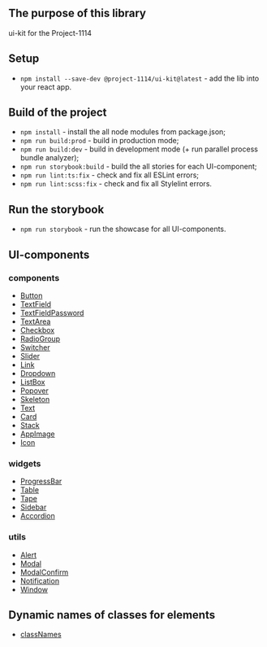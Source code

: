 ## The purpose of this library

ui-kit for the Project-1114

## Setup

- `npm install --save-dev @project-1114/ui-kit@latest` - add the lib into your react app.

## Build of the project

- `npm install` - install the all node modules from package.json;
- `npm run build:prod` - build in production mode;
- `npm run build:dev` - build in development mode (+ run parallel process bundle analyzer);
- `npm run storybook:build` - build the all stories for each UI-component;
- `npm run lint:ts:fix` - check and fix all ESLint errors;
- `npm run lint:scss:fix` - check and fix all Stylelint errors.

## Run the storybook

- `npm run storybook` - run the showcase for all UI-components.

## UI-components

### components

- [Button](/docs/ui-components/controls/Button.md)
- [TextField](/docs/ui-components/controls/TextField.md)
- [TextFieldPassword](/docs/ui-components/controls/TextFieldPassword.md)
- [TextArea](/docs/ui-components/controls/TextArea.md)
- [Checkbox](/docs/ui-components/controls/Checkbox.md)
- [RadioGroup](/docs/ui-components/controls/RadioGroup.md)
- [Switcher](/docs/ui-components/controls/Switcher.md)
- [Slider](/docs/ui-components/controls/Slider.md)
- [Link](/docs/ui-components/controls/Link.md)
- [Dropdown](/docs/ui-components/controls/Dropdown.md)
- [ListBox](/docs/ui-components/controls/ListBox.md)
- [Popover](/docs/ui-components/controls/Popover.md)
- [Skeleton](/docs/ui-components/shared/Skeleton.md)
- [Text](/docs/ui-components/shared/Text.md)
- [Card](/docs/ui-components/shared/Card.md)
- [Stack](/docs/ui-components/shared/Stack.md)
- [AppImage](/docs/ui-components/shared/AppImage.md)
- [Icon](/docs/ui-components/shared/Icon.md)

### widgets

- [ProgressBar](/docs/ui-components/widgets/ProgressBar.md)
- [Table](/docs/ui-components/widgets/Table.md)
- [Tape](/docs/ui-components/widgets/Tape.md)
- [Sidebar](/docs/ui-components/widgets/Sidebar.md)
- [Accordion](/docs/ui-components/widgets/Accordion)

### utils

- [Alert](/docs/ui-components/utils/Alert.md)
- [Modal](/docs/ui-components/utils/Modal.md)
- [ModalConfirm](/docs/ui-components/utils/ModalConfirm.md)
- [Notification](/docs/ui-components/utils/Notification.md)
- [Window](/docs/ui-components/utils/Window.md)

## Dynamic names of classes for elements

- [classNames](/docs/libs/classNames.md)
